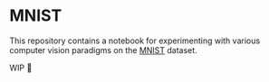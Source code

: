 # MNIST

This repository contains a notebook for experimenting with various computer vision paradigms on the [MNIST](http://yann.lecun.com/exdb/mnist/) dataset.

WIP 🚧
